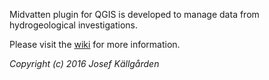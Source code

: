 Midvatten plugin for QGIS is developed to manage data from hydrogeological investigations.

Please visit the [wiki](https://github.com/jkall/qgis-midvatten-plugin/wiki) for more information.

_Copyright (c) 2016 Josef Källgården_
